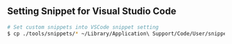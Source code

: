 ## Setting Snippet for Visual Studio Code
```bash
# Set custom snippets into VSCode snippet setting
$ cp ./tools/snippets/* ~/Library/Application\ Support/Code/User/snippets
```